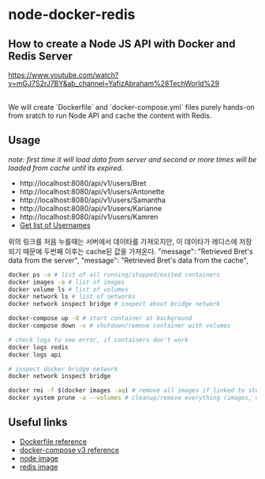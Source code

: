 # node-docker-redis

How to create a Node JS API with Docker and Redis Server
--------------------------------------------------------
https://www.youtube.com/watch?v=mGJ7S2rJ7BY&ab_channel=YafizAbraham%28TechWorld%29

<br>
We will create `Dockerfile` and `docker-compose.yml` files purely hands-on from sratch to run Node API and cache the content with Redis.

<br>

## Usage
_note: first time it will load data from server and second or more times will be loaded from cache until its expired._


- http://localhost:8080/api/v1/users/Bret
- http://localhost:8080/api/v1/users/Antonette
- http://localhost:8080/api/v1/users/Samantha
- http://localhost:8080/api/v1/users/Karianne
- http://localhost:8080/api/v1/users/Kamren
- [Get list of Usernames](https://jsonplaceholder.typicode.com/users)

위의 링크를 처음 누를때는 서버에서 데이타를 가져오지만, 이 데이타가 레디스에 저장되기 때문에 두번째 이후는 cache된 값을 가져온다.
"message": "Retrieved Bret's data from the server",
"message": "Retrieved Bret's data from the cache",

```sh
docker ps -a # list of all running/stopped/exited containers
docker images -a # list of images
docker volume ls # list of volumes
docker network ls # list of networks
docker network inspect bridge # inepect about bridge network

docker-compose up -d # start container at background
docker-compose down -v # shutdown/remove container with volumes

# check logs to see error, if containers don't work
docker logs redis
docker logs api

# inspect docker bridge network
docker network inspect bridge

docker rmi -f $(docker images -aq) # remove all images if linked to stopped/removed containers
docker system prune -a --volumes # cleanup/remove everything (images, containers, volumes & etc) in one go
```

## Useful links
- [Dockerfile reference](https://docs.docker.com/engine/reference/builder/#from)
- [docker-compose v3 reference](https://docs.docker.com/compose/compose-file/compose-file-v3/)
- [node image](https://hub.docker.com/_/node?tab=tags)
- [redis image](https://hub.docker.com/_/redis?tab=tags)
